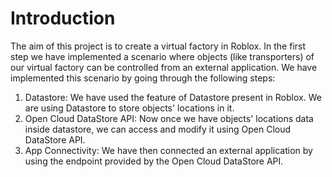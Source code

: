 # Introduction
The aim of this project is to create a virtual factory in Roblox. In the first step we have implemented a scenario where objects (like transporters) of our virtual factory can be controlled from an external application. We have implemented this scenario by going through the following steps:
1. Datastore: We have used the feature of Datastore present in Roblox. We are using Datastore to store objects' locations in it. 
2. Open Cloud DataStore API: Now once we have objects' locations data inside datastore, we can access and modify it using Open Cloud DataStore API.
3. App Connectivity: We have then connected an external application by using the endpoint provided by the Open Cloud DataStore API.

